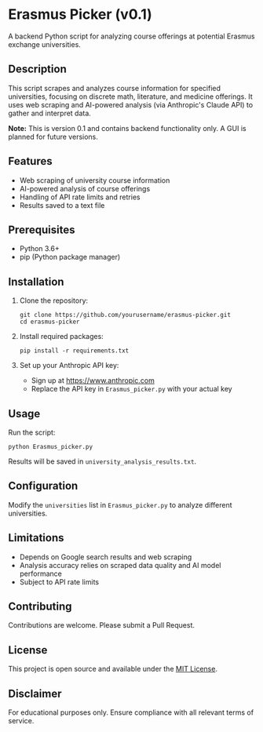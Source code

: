 # Erasmus Picker (v0.1)

A backend Python script for analyzing course offerings at potential Erasmus exchange universities.

## Description

This script scrapes and analyzes course information for specified universities, focusing on discrete math, literature, and medicine offerings. It uses web scraping and AI-powered analysis (via Anthropic's Claude API) to gather and interpret data.

**Note:** This is version 0.1 and contains backend functionality only. A GUI is planned for future versions.

## Features

- Web scraping of university course information
- AI-powered analysis of course offerings
- Handling of API rate limits and retries
- Results saved to a text file

## Prerequisites

- Python 3.6+
- pip (Python package manager)

## Installation

1. Clone the repository:
   ```
   git clone https://github.com/yourusername/erasmus-picker.git
   cd erasmus-picker
   ```

2. Install required packages:
   ```
   pip install -r requirements.txt
   ```

3. Set up your Anthropic API key:
   - Sign up at https://www.anthropic.com
   - Replace the API key in `Erasmus_picker.py` with your actual key

## Usage

Run the script:

```
python Erasmus_picker.py
```

Results will be saved in `university_analysis_results.txt`.

## Configuration

Modify the `universities` list in `Erasmus_picker.py` to analyze different universities.

## Limitations

- Depends on Google search results and web scraping
- Analysis accuracy relies on scraped data quality and AI model performance
- Subject to API rate limits

## Contributing

Contributions are welcome. Please submit a Pull Request.

## License

This project is open source and available under the [MIT License](LICENSE).

## Disclaimer

For educational purposes only. Ensure compliance with all relevant terms of service.
